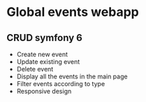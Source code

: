 # Global events webapp
## CRUD symfony 6
* Create new event
* Update existing event
* Delete event
* Display all the events in the main page
* Filter events according to type
* Responsive design
